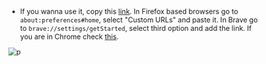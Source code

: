 * If you wanna use it, copy this [link](https://jorgedeveloopzz.github.io/Startpage/). In Firefox based browsers go to `about:preferences#home`, select "Custom URLs" and paste it. In Brave go to `brave://settings/getStarted`, select third option and add the link. If you are in Chrome check [this](https://support.google.com/chrome/answer/95314?hl=en&co=GENIE.Platform%3DDesktop).

![p](https://github.com/jorgeloopzz/Startpage/assets/80071604/a317087e-c2c8-4830-9cee-d14df3644f2f)
